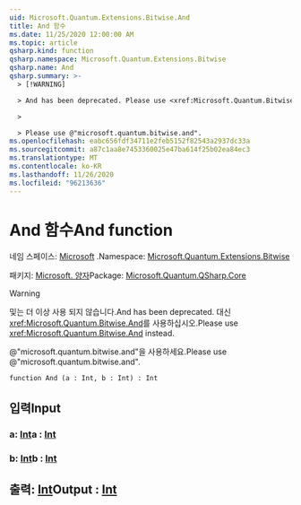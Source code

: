 ```yaml
---
uid: Microsoft.Quantum.Extensions.Bitwise.And
title: And 함수
ms.date: 11/25/2020 12:00:00 AM
ms.topic: article
qsharp.kind: function
qsharp.namespace: Microsoft.Quantum.Extensions.Bitwise
qsharp.name: And
qsharp.summary: >-
  > [!WARNING]

  > And has been deprecated. Please use <xref:Microsoft.Quantum.Bitwise.And> instead.

  >

  > Please use @"microsoft.quantum.bitwise.and".
ms.openlocfilehash: eabc656fdf34711e2feb5152f82543a2937dc33a
ms.sourcegitcommit: a87c1aa8e7453360025e47ba614f25b02ea84ec3
ms.translationtype: MT
ms.contentlocale: ko-KR
ms.lasthandoff: 11/26/2020
ms.locfileid: "96213636"
---
```

# <a name="and-function"></a><span data-ttu-id="03f58-102">And 함수</span><span class="sxs-lookup"><span data-stu-id="03f58-102">And function</span></span>

<span data-ttu-id="03f58-103">네임 스페이스: [Microsoft](xref:Microsoft.Quantum.Extensions.Bitwise) .</span><span class="sxs-lookup"><span data-stu-id="03f58-103">Namespace: [Microsoft.Quantum.Extensions.Bitwise](xref:Microsoft.Quantum.Extensions.Bitwise)</span></span>

<span data-ttu-id="03f58-104">패키지: [Microsoft. 양자](https://nuget.org/packages/Microsoft.Quantum.QSharp.Core)</span><span class="sxs-lookup"><span data-stu-id="03f58-104">Package: [Microsoft.Quantum.QSharp.Core](https://nuget.org/packages/Microsoft.Quantum.QSharp.Core)</span></span>


> [!WARNING]
> <span data-ttu-id="03f58-105">및는 더 이상 사용 되지 않습니다.</span><span class="sxs-lookup"><span data-stu-id="03f58-105">And has been deprecated.</span></span> <span data-ttu-id="03f58-106">대신 <xref:Microsoft.Quantum.Bitwise.And>를 사용하십시오.</span><span class="sxs-lookup"><span data-stu-id="03f58-106">Please use <xref:Microsoft.Quantum.Bitwise.And> instead.</span></span>
>
> <span data-ttu-id="03f58-107">@"microsoft.quantum.bitwise.and"을 사용하세요.</span><span class="sxs-lookup"><span data-stu-id="03f58-107">Please use @"microsoft.quantum.bitwise.and".</span></span>



```qsharp
function And (a : Int, b : Int) : Int
```


## <a name="input"></a><span data-ttu-id="03f58-108">입력</span><span class="sxs-lookup"><span data-stu-id="03f58-108">Input</span></span>

### <a name="a--int"></a><span data-ttu-id="03f58-109">a: [Int](xref:microsoft.quantum.lang-ref.int)</span><span class="sxs-lookup"><span data-stu-id="03f58-109">a : [Int](xref:microsoft.quantum.lang-ref.int)</span></span>




### <a name="b--int"></a><span data-ttu-id="03f58-110">b: [Int](xref:microsoft.quantum.lang-ref.int)</span><span class="sxs-lookup"><span data-stu-id="03f58-110">b : [Int](xref:microsoft.quantum.lang-ref.int)</span></span>





## <a name="output--int"></a><span data-ttu-id="03f58-111">출력: [Int](xref:microsoft.quantum.lang-ref.int)</span><span class="sxs-lookup"><span data-stu-id="03f58-111">Output : [Int](xref:microsoft.quantum.lang-ref.int)</span></span>

